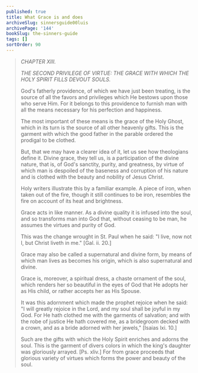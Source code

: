 ```yaml
---
published: true
title: What Grace is and does
archiveSlug: sinnersguide00luis
archivePage: '144'
bookSlug: the-sinners-guide
tags: []
sortOrder: 90
---
```


> *CHAPTER XIII.*
> 
> *THE SECOND PRIVILEGE OF VIRTUE: THE GRACE WITH WHICH THE HOLY SPIRIT FILLS DEVOUT SOULS.*
> 
> God's fatherly providence, of which we have just been treating, is the source of all the favors and privileges which He bestows upon those who serve Him. For it belongs to this providence to furnish man with all the means necessary for his perfection and happiness.
> 
> The most important of these means is the grace of the Holy Ghost, which in its turn is the source of all other heavenly gifts. This is the garment with which the good father in the parable ordered the prodigal to be clothed.
> 
> But, that we may have a clearer idea of it, let us see how theologians define it. Divine grace, they tell us, is a participation of the divine nature, that is, of God's sanctity, purity, and greatness, by virtue of which man is despoiled of the baseness and corruption of his nature and is clothed with the beauty and nobility of Jesus Christ.
> 
> Holy writers illustrate this by a familiar example. A piece of iron, when taken out of the fire, though it still continues to be iron, resembles the fire on account of its heat and brightness.
> 
> Grace acts in like manner. As a divine quality it is infused into the soul, and so transforms man into God that, without ceasing to be man, he assumes the virtues and purity of God.
> 
> This was the change wrought in St. Paul when he said: "I live, now not I, but Christ liveth in me." [Gal. ii. 20.]
> 
> Grace may also be called a supernatural and divine form, by means of which man lives as becomes his origin, which is also supernatural and divine.
> 
> Grace is, moreover, a spiritual dress, a chaste ornament of the soul, which renders her so beautiful in the eyes of God that He adopts her as His child, or rather accepts her as His Spouse.
> 
> It was this adornment which made the prophet rejoice when he said: "I will greatly rejoice in the Lord, and my soul shall be joyful in my God. For He hath clothed me with the garments of salvation; and with the robe of justice He hath covered me, as a bridegroom decked with a crown, and as a bride adorned with her jewels," [Isaias lxi. 10.]
> 
> Such are the gifts with which the Holy Spirit enriches and adorns the soul. This is the garment of divers colors in which the king's daughter was gloriously arrayed. [Ps. xliv.] For from grace proceeds that glorious variety of virtues which forms the power and beauty of the soul.
